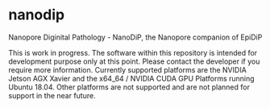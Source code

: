 # nanodip
Nanopore Diginital Pathology - NanoDiP, the Nanopore companion of EpiDiP


This is work in progress. The software within this repository is intended for development purpose only at this point. Please contact the developer if you require more information. Currently supported platforms are the NVIDIA Jetson AGX Xavier and the x64_64 / NVIDIA CUDA GPU Platforms running Ubuntu 18.04. Other platforms are not supported and are not planned for support in the near future.
